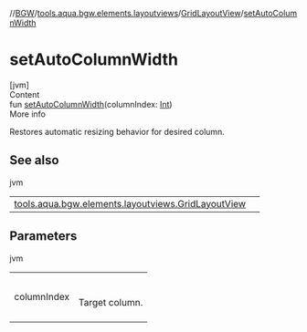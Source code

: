 //[BGW](../../../index.md)/[tools.aqua.bgw.elements.layoutviews](../index.md)/[GridLayoutView](index.md)/[setAutoColumnWidth](set-auto-column-width.md)



# setAutoColumnWidth  
[jvm]  
Content  
fun [setAutoColumnWidth](set-auto-column-width.md)(columnIndex: [Int](https://kotlinlang.org/api/latest/jvm/stdlib/kotlin/-int/index.html))  
More info  


Restores automatic resizing behavior for desired column.



## See also  
  
jvm  
  
| | |
|---|---|
| <a name="tools.aqua.bgw.elements.layoutviews/GridLayoutView/setAutoColumnWidth/#kotlin.Int/PointingToDeclaration/"></a>[tools.aqua.bgw.elements.layoutviews.GridLayoutView](set-auto-column-widths.md)| <a name="tools.aqua.bgw.elements.layoutviews/GridLayoutView/setAutoColumnWidth/#kotlin.Int/PointingToDeclaration/"></a>|
  


## Parameters  
  
jvm  
  
| | |
|---|---|
| <a name="tools.aqua.bgw.elements.layoutviews/GridLayoutView/setAutoColumnWidth/#kotlin.Int/PointingToDeclaration/"></a>columnIndex| <a name="tools.aqua.bgw.elements.layoutviews/GridLayoutView/setAutoColumnWidth/#kotlin.Int/PointingToDeclaration/"></a><br><br>Target column.<br><br>|
  
  



